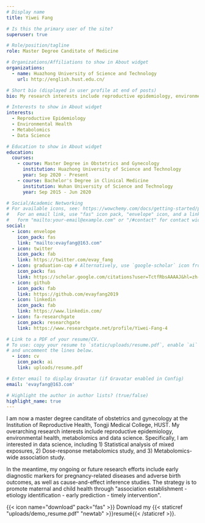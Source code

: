 ```yaml
---
# Display name
title: Yiwei Fang

# Is this the primary user of the site?
superuser: true

# Role/position/tagline
role: Master Degree Canditate of Medicine

# Organizations/Affiliations to show in About widget
organizations:
  - name: Huazhong University of Science and Technology
    url: http://english.hust.edu.cn/

# Short bio (displayed in user profile at end of posts)
bio: My research interests include reproductive epidemiology, environmental Health, metabolomics and data science.

# Interests to show in About widget
interests:
  - Reproductive Epidemiology
  - Environmental Health
  - Metabolomics
  - Data Science

# Education to show in About widget
education:
  courses:
    - course: Master Degree in Obstetrics and Gynecology
      institution: Huazhong University of Science and Technology
      year: Sep 2020 - Present
    - course: Bachelor's Degree in Clinical Medicine
      institution: Wuhan University of Science and Technology
      year: Sep 2015 - Jun 2020

# Social/Academic Networking
# For available icons, see: https://wowchemy.com/docs/getting-started/page-builder/#icons
#   For an email link, use "fas" icon pack, "envelope" icon, and a link in the
#   form "mailto:your-email@example.com" or "/#contact" for contact widget.
social:
  - icon: envelope
    icon_pack: fas
    link: "mailto:evayfang@163.com"
  - icon: twitter
    icon_pack: fab
    link: https://twitter.com/evay_fang
  - icon: graduation-cap # Alternatively, use `google-scholar` icon from `ai` icon pack
    icon_pack: fas
    link: https://scholar.google.com/citations?user=TctfRbsAAAAJ&hl=zh-CN
  - icon: github
    icon_pack: fab
    link: https://github.com/evayfang2019
  - icon: linkedin
    icon_pack: fab
    link: https://www.linkedin.com/
  - icon: fa-researchgate
    icon_pack: researchgate
    link: https://www.researchgate.net/profile/Yiwei-Fang-4    

# Link to a PDF of your resume/CV.
# To use: copy your resume to `static/uploads/resume.pdf`, enable `ai` icons in `params.toml`,
# and uncomment the lines below.
  - icon: cv
    icon_pack: ai
    link: uploads/resume.pdf

# Enter email to display Gravatar (if Gravatar enabled in Config)
email: 'evayfang@163.com'

# Highlight the author in author lists? (true/false)
highlight_name: true
---
```


I am now a master degree canditate of obstetrics and gynecology at the Institution of Reproductive Health, Tongji Medical College, HUST. My overarching research interests include reproductive epidemiology, environmental health, metabolomics and data science. Specifically, I am interested in data science, including 1) Statistical analysis of mixed exposures, 2) Dose-response metabolomics study, and 3) Metabolomics-wide association study.

In the meantime, my ongoing or future research efforts include early diagnostic markers for pregnancy-related diseases and adverse birth outcomes, as well as cause-and-effect inference studies. The strategy is to promote maternal and child health through "association establishment - etiology identification - early prediction - timely intervention".

{{< icon name="download" pack="fas" >}} Download my {{< staticref "uploads/demo_resume.pdf" "newtab" >}}resumé{{< /staticref >}}.
